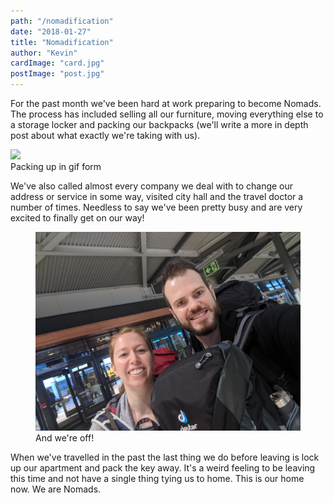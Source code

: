 ```yaml
---
path: "/nomadification"
date: "2018-01-27"
title: "Nomadification"
author: "Kevin"
cardImage: "card.jpg"
postImage: "post.jpg"
---
```


For the past month we've been hard at work preparing to become Nomads. The process has included selling all our furniture, moving everything else to a storage locker and packing our backpacks (we'll write a more in depth post about what exactly we're taking with us).

<div class="gif">
  <img src="storage-locker.gif"/>
  <figcaption>
    Packing up in gif form
  </figcaption>
</div>

We've also called almost every company we deal with to change our address or service in some way, visited city hall and the travel doctor a number of times. Needless to say we've been pretty busy and are very excited to finally get on our way!

<figure>
  <img src="before.jpg"/>
  <figcaption>And we're off!</figcaption>
</figure>

When we've travelled in the past the last thing we do before leaving is lock up our apartment and pack the key away. It's a weird feeling to be leaving this time and not have a single thing tying us to home. This is our home now. We are Nomads.
